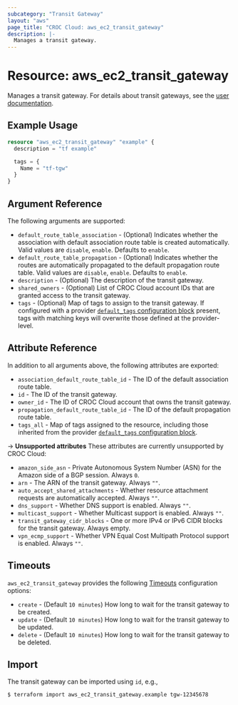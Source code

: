 ```yaml
---
subcategory: "Transit Gateway"
layout: "aws"
page_title: "CROC Cloud: aws_ec2_transit_gateway"
description: |-
  Manages a transit gateway.
---
```


[default-tags]: https://www.terraform.io/docs/providers/aws/index.html#default_tags-configuration-block
[tgw]: https://docs.cloud.croc.ru/en/services/tgw/tgw.html#transitgatewaymanual
[timeouts]: https://www.terraform.io/docs/configuration/blocks/resources/syntax.html#operation-timeouts

# Resource: aws_ec2_transit_gateway

Manages a transit gateway. For details about transit gateways, see the [user documentation][tgw].

## Example Usage

```terraform
resource "aws_ec2_transit_gateway" "example" {
  description = "tf example"

  tags = {
    Name = "tf-tgw"
  }
}
```

## Argument Reference

The following arguments are supported:

* `default_route_table_association` - (Optional) Indicates whether the association with default association route table is created automatically.
  Valid values are `disable`, `enable`. Defaults to `enable`.
* `default_route_table_propagation` - (Optional) Indicates whether the routes are automatically propagated to the default propagation route table.
  Valid values are `disable`, `enable`. Defaults to `enable`.
* `description` - (Optional) The description of the transit gateway.
* `shared_owners` - (Optional) List of CROC Cloud account IDs that are granted access to the transit gateway.
* `tags` - (Optional) Map of tags to assign to the transit gateway.
  If configured with a provider [`default_tags` configuration block][default-tags] present,
  tags with matching keys will overwrite those defined at the provider-level.

## Attribute Reference

In addition to all arguments above, the following attributes are exported:

* `association_default_route_table_id` - The ID of the default association route table.
* `id` - The ID of the transit gateway.
* `owner_id` - The ID of CROC Cloud account that owns the transit gateway.
* `propagation_default_route_table_id` - The ID of the default propagation route table.
* `tags_all` - Map of tags assigned to the resource, including those inherited from the provider [`default_tags` configuration block][default-tags].

->  **Unsupported attributes**
These attributes are currently unsupported by CROC Cloud:

* `amazon_side_asn` - Private Autonomous System Number (ASN) for the Amazon side of a BGP session. Always `0`.
* `arn` - The ARN of the transit gateway. Always `""`.
* `auto_accept_shared_attachments` - Whether resource attachment requests are automatically accepted. Always `""`.
* `dns_support` - Whether DNS support is enabled. Always `""`.
* `multicast_support` - Whether Multicast support is enabled. Always `""`.
* `transit_gateway_cidr_blocks` - One or more IPv4 or IPv6 CIDR blocks for the transit gateway. Always empty.
* `vpn_ecmp_support` - Whether VPN Equal Cost Multipath Protocol support is enabled. Always `""`.

## Timeouts

`aws_ec2_transit_gateway` provides the following [Timeouts][timeouts] configuration options:

* `create` - (Default `10 minutes`) How long to wait for the transit gateway to be created.
* `update` - (Default `10 minutes`) How long to wait for the transit gateway to be updated.
* `delete` - (Default `10 minutes`) How long to wait for the transit gateway to be deleted.

## Import

The transit gateway can be imported using `id`, e.g.,

```
$ terraform import aws_ec2_transit_gateway.example tgw-12345678
```
